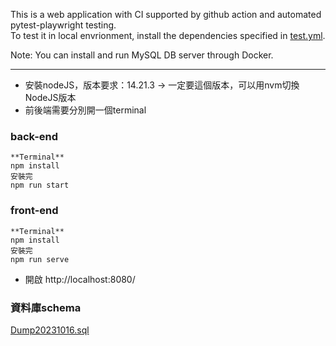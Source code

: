 This is a web application with CI supported by github action and automated pytest-playwright testing.  
To test it in local envrionment, install the dependencies specified in [test.yml](https://github.com/sShaAanGg/library/blob/origin/.github/workflows/test.yml).

Note: You can install and run MySQL DB server through Docker.

---

- 安裝nodeJS，版本要求：14.21.3 → 一定要這個版本，可以用nvm切換NodeJS版本
- 前後端需要分別開一個terminal

### back-end

```
**Terminal**
npm install
安裝完
npm run start
```

### front-end

```
**Terminal**
npm install
安裝完
npm run serve
```

- 開啟 http://localhost:8080/

### 資料庫schema
[Dump20231016.sql](https://github.com/fangci221/library/blob/origin/Dump20231016.sql)
